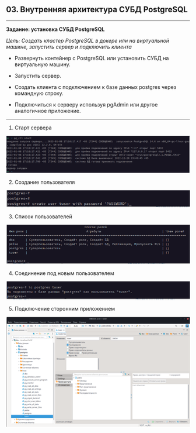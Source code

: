 ## 03. Внутренняя архитектура СУБД PostgreSQL

---
__Задание: установка СУБД PostgreSQL__

_Цель: Создать кластер PostgreSQL в докере или на виртуальной машине, запустить сервер и подключить клиента_

- Развернуть контейнер с PostgreSQL или установить СУБД на виртуальную машину.

- Запустить сервер.

- Создать клиента с подключением к базе данных postgres через командную строку.

- Подключиться к серверу используя pgAdmin или другое аналогичное приложение.
---
1. Старт сервера

![Старт сервер](01_start_server.png)

2. Создание пользователя

![Создание пользователя](02_create_user.png)

3. Список пользователей

![Список пользователей](03_list_users.png)

4. Соединение под новым пользователем

![Соединение под новым пользователем](04_connect_by_new_user.png)

5. Подключение сторонним приложением

![Подключение сторонним приложением](05_connect_dbeaver.png)



